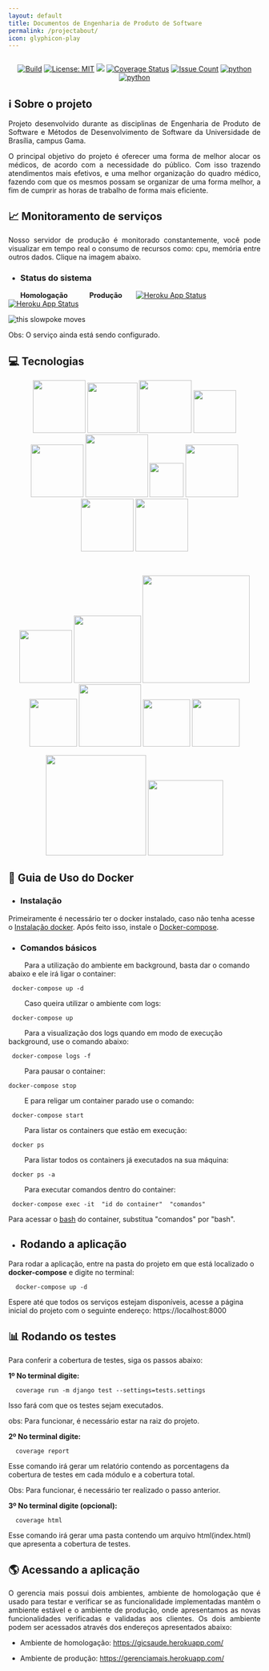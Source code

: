 ```yaml
---
layout: default
title: Documentos de Engenharia de Produto de Software
permalink: /projectabout/
icon: glyphicon-play
---
```


<p align="center">
<img src="{{ site.baseurl }}/documentos/imagens/logo/logo.png" alt=""></p>



<p align="center">
  <a href="https://travis-ci.org/fga-gpp-mds/2018.1_Gerencia_mais"><img src="https://travis-ci.org/fga-gpp-mds/2018.1_Gerencia_mais.svg?branch=master" alt="Build"></a>
<a href="https://opensource.org/licenses/MIT"><img src="https://img.shields.io/badge/License-MIT-blue.svg" alt="License: MIT"></a>
  <a href="https://codeclimate.com/github/fga-gpp-mds/2018.1_Gerencia_mais/maintainability"><img src="https://api.codeclimate.com/v1/badges/4aff97e7847e842ef8be/maintainability" /></a>
     <a href='https://coveralls.io/github/fga-gpp-mds/2018.1_Gerencia_mais?branch=is64_Integrar_Frontend_e_Backend'><img src='https://coveralls.io/repos/github/fga-gpp-mds/2018.1_Gerencia_mais/badge.svg?branch=is64_Integrar_Frontend_e_Backend' alt='Coverage Status' /></a>
  <a href="https://codeclimate.com/github/fga-gpp-mds/2018.1_Gerencia_mais"><img src="https://codeclimate.com/github/fga-gpp-mds/2018.1_Gerencia_mais/badges/issue_count.svg" alt="Issue Count"></a> <a href='https://www.python.org/'><img src='https://img.shields.io/badge/Made%20with-Python-1f425f.svg' alt='python' /></a> <a href='https://i.imgur.com/1eUkAob.jpg'><img src='https://i.imgur.com/1eUkAob.jpg' alt='python' /></a>
</p>





## ℹ️ Sobre o projeto
<p align="justify">Projeto desenvolvido durante as disciplinas de Engenharia de Produto de Software e Métodos de Desenvolvimento de Software da Universidade de Brasília, campus Gama.</p>
<p align="justify">O principal objetivo do projeto é oferecer uma forma de melhor alocar os médicos, de acordo com a necessidade do público. Com isso trazendo atendimentos mais efetivos, e uma melhor organização do quadro médico, fazendo com que os mesmos possam se organizar de uma forma melhor, a fim de cumprir as horas de trabalho de forma mais eficiente.</p>


## 📈 Monitoramento de serviços

<p align="justify">Nosso servidor de produção é monitorado constantemente, você pode visualizar em tempo real o consumo de recursos como: cpu, memória entre outros dados. Clique na imagem abaixo.</p>

- ### Status do sistema

&nbsp;&nbsp;&nbsp;&nbsp;&nbsp;&nbsp;__Homologação__   &nbsp;&nbsp;&nbsp;&nbsp;&nbsp;&nbsp;&nbsp;&nbsp;&nbsp; __Produção__
&nbsp;&nbsp;&nbsp;&nbsp;&nbsp;&nbsp;[![Heroku App Status](http://heroku-shields.herokuapp.com/gicsaude)](https://gicsaude.herokuapp.com) &nbsp;&nbsp;&nbsp;&nbsp;&nbsp;&nbsp;&nbsp;&nbsp;&nbsp;&nbsp;&nbsp;&nbsp;&nbsp;&nbsp;&nbsp;&nbsp;&nbsp;&nbsp;[![Heroku App Status](http://heroku-shields.herokuapp.com/gerenciamais)](https://gerenciamais.herokuapp.com)

<img src="{{ site.baseurl }}/documentos/imagens/Tecnologias/monitor.gif" title="this slowpoke moves" />



Obs: O serviço ainda está sendo configurado.

## 💻 Tecnologias

<p align="center">
<img src="{{ site.baseurl }}/documentos/imagens/Tecnologias/TravisCI-Mascot-1.png" width="105">
<img src="{{ site.baseurl }}/documentos/imagens/Tecnologias/codeclimate.jpg" width="100">
<img src="{{ site.baseurl }}/documentos/imagens/Tecnologias/css-logo-400x400.png" width="105">
<img src="{{ site.baseurl }}/documentos/imagens/Tecnologias/docker.gif" width="85">
<img src="{{ site.baseurl }}/documentos/imagens/Tecnologias/drive.gif" width="105">
<img src="{{ site.baseurl }}/documentos/imagens/Tecnologias/github.gif" width="125">
<img src="{{ site.baseurl }}/documentos/imagens/Tecnologias/heroku.svg" width="68">
<img src="{{ site.baseurl }}/documentos/imagens/Tecnologias/html.png" width="105">
<img src="{{ site.baseurl }}/documentos/imagens/Tecnologias/nodejs.png" width="105">
<img src="{{ site.baseurl }}/documentos/imagens/Tecnologias/pytest.png" width="105"></p>
<br>
<p align="center">
<img src="{{ site.baseurl }}/documentos/imagens/Tecnologias/python-django.png" width="105">
<img src="{{ site.baseurl }}/documentos/imagens/Tecnologias/react.png" width="134">
<img src="{{ site.baseurl }}/documentos/imagens/Tecnologias/restfram.png" width="214">
<img src="{{ site.baseurl }}/documentos/imagens/Tecnologias/selenium-test-automation.png" width="95">
<img src="{{ site.baseurl }}/documentos/imagens/Tecnologias/telegram.gif" width="124">
<img src="{{ site.baseurl }}/documentos/imagens/Tecnologias/zenhub.jpg" width="94">
<img src="{{ site.baseurl }}/documentos/imagens/Tecnologias/ColourContrastAnalyserPortable_128.png" width="95">
<br>
</p>
<p align="center">
<img src="{{ site.baseurl }}/documentos/imagens/Tecnologias/coveralls-logo.png" width="200">
<img src="{{ site.baseurl }}/documentos/imagens/Tecnologias/datadog.png" width="150">

</p>

## 🐳 Guia de Uso do Docker

* ### Instalação
Primeiramente é necessário ter o docker instalado, caso não tenha acesse o [Instalação docker](https://docs.docker.com/engine/installation/linux/docker-ce/). Após feito isso, instale o [Docker-compose](https://docs.docker.com/compose/install/).

* ### Comandos básicos

 &emsp;&emsp; Para a utilização do ambiente em background, basta dar o comando abaixo e ele irá ligar o container:

 ```terminal
  docker-compose up -d
 ```
 &emsp;&emsp; Caso queira utilizar o ambiente com logs:

 ```terminal
  docker-compose up
 ```
 &emsp;&emsp; Para a visualização dos logs quando em modo de execução background, use o comando abaixo:

 ```terminal
  docker-compose logs -f
 ```

 &emsp;&emsp; Para pausar o container:

  ```terminal
  docker-compose stop
 ```
 &emsp;&emsp; E para religar um container parado use o comando:

 ```terminal
  docker-compose start
 ```

 &emsp;&emsp; Para listar os containers que estão em execução:

 ```terminal
  docker ps
 ```
 &emsp;&emsp; Para listar todos os containers já executados na sua máquina:

 ```terminal
  docker ps -a
 ```
 &emsp;&emsp; Para executar comandos dentro do container:

 ```terminal
  docker-compose exec -it  "id do container"  "comandos"
 ```
 Para acessar o [bash](https://www.gnu.org/software/bash/) do container, substitua "comandos" por "bash".

* ## Rodando a aplicação

Para rodar a aplicação, entre na pasta do projeto em que está localizado o __docker-compose__ e digite no terminal:

```
  docker-compose up -d
```
Espere até que todos os serviços estejam disponíveis, acesse a página inicial do projeto com o seguinte endereço: https://localhost:8000

## 📊 Rodando os testes

Para conferir a cobertura de testes, siga os passos abaixo:

__1º No terminal digite:__
```Terminal
  coverage run -m django test --settings=tests.settings
```
Isso fará com que os testes sejam executados.

obs: Para funcionar, é necessário estar na raiz do projeto.

__2º No terminal digite:__
```Terminal
  coverage report
```
Esse comando irá gerar um relatório contendo as porcentagens da cobertura de testes em cada módulo e a cobertura total.

Obs: Para funcionar, é necessário ter realizado o passo anterior.

__3º No terminal digite (opcional):__
```Terminal
  coverage html
```
Esse comando irá gerar uma pasta contendo um arquivo html(index.html) que apresenta a cobertura de testes.

## 🌎 Acessando a aplicação

<p align="justify">O gerencia mais possui dois ambientes, ambiente de homologação que é usado para testar e verificar se as funcionalidade implementadas mantêm o ambiente estável e o ambiente de produção, onde apresentamos as novas funcionalidades verificadas e validadas aos clientes. Os dois ambiente podem ser acessados através dos endereços apresentados abaixo:</p>

* Ambiente de homologação: https://gicsaude.herokuapp.com/

* Ambiente de produção: https://gerenciamais.herokuapp.com/

<br>
